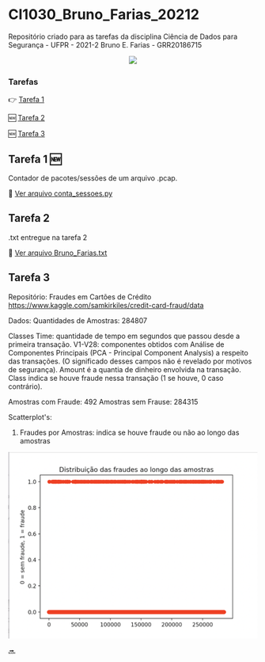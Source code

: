 # CI1030_Bruno_Farias_20212
Repositório criado para as tarefas da disciplina Ciência de Dados para Segurança - UFPR - 2021-2
Bruno E. Farias - GRR20186715

<p align="center">
<img src="http://img.shields.io/static/v1?label=STATUS&message=EM%20DESENVOLVIMENTO&color=GREEN&style=for-the-badge"/>
</p>

### Tarefas
:point_right: [Tarefa 1](#tarefa-1)

:new: [Tarefa 2](#tarefa-2)

:new: [Tarefa 3](#tarefa-3)


## Tarefa 1 :new:
Contador de pacotes/sessões de um arquivo .pcap.

:mag_right: [Ver arquivo conta_sessoes.py](conta_sessoes.py)

## Tarefa 2
.txt entregue na tarefa 2

:mag_right: [Ver arquivo Bruno_Farias.txt](Bruno_Farias.txt)

## Tarefa 3
Repositório: Fraudes em Cartões de Crédito https://www.kaggle.com/samkirkiles/credit-card-fraud/data

Dados:
Quantidades de Amostras: 284807

Classes
Time: quantidade de tempo em segundos que passou desde a primeira transação.
V1-V28: componentes obtidos com Análise de Componentes Principais (PCA - Principal Component Analysis) a respeito das transações. (O significado desses campos não é revelado por motivos de segurança).
Amount é a quantia de dinheiro envolvida na transação.
Class indica se houve fraude nessa transação (1 se houve, 0 caso contrário).

Amostras com Fraude: 492
Amostras sem Frause: 284315

Scatterplot's:

1) Fraudes por Amostras: indica se houve fraude ou não ao longo das amostras

![ver imagem](tarefa3/imagens/graf1.png)

:soon:
